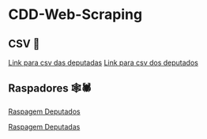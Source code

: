 # CDD-Web-Scraping

## CSV 📎
[Link para csv das deputadas](tutorial/lista_deputadas.csv)
[Link para csv dos deputados](tutorial/lista_deputados.csv)

## Raspadores 🕸️🕷️

[Raspagem Deputados](tutorial/tutorial/spiders/deputados.py)

[Raspagem Deputadas](tutorial/tutorial/spiders/deputadas.py)